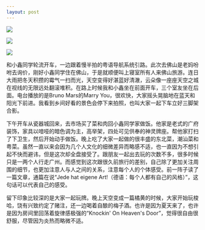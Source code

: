 ```yaml
---
layout: post
---
```

![](http://photos.tuchong.com/32890/l/2714466.jpg)

![](http://photos.tuchong.com/32890/l/2714461.jpg)

![](http://photos.tuchong.com/32890/l/2714467.jpg)

和小鑫同学轮流开车，一边跟着慢半拍的粤语导航系统引路。此次去佛山是老妈吩咐去询价，刚好小鑫同学住在佛山，于是就顺便叫上寝室所有人来佛山旅游。连日大雨把冬天积攒的霉气一扫而光，天空变得好湛蓝好清澈，云朵像一座座天空之城在视线的无限远处翻滚堆积。在路上时候我和小鑫坐在前面开车，三个室友坐在后面。电台播放的是Bruno Mars的Marry You，很欢快，大家摇头晃脑地在蓝天和阳光下前进。我看到乡间好看的景色会停下来拍照，也叫大家一起下车立好三脚架合影。

下午开车从瓷器城回来，去市场买了菜和肉回小鑫同学家做饭。他家是老式的广府装饰，家具以喑哑的暗色调为主，高举架，四处可见供奉的神灵牌座。帮他家打扫了下卫生，然后开始动手做饭。晚上吃了大家一起做的很丰盛的东北菜，潮汕菜和粤菜。虽然一直以来会因为几个人文化的细微差异而略感不适，也一直因为不想引起不快而避讳，但是这次却全盘接受了。跟朋友一起出去玩的次数不多，很多时候只是一两个人行走广州。而感觉到这次跟很久前旅行的差别，自己除了更加关注周围的细节，也更加注意人与人之间的关系，注意每个人的个体感受。前一阵子读了一篇文章，通篇在说“Jede hat eigene Art!（德语：每个人都有自己的风格）”，这句话可以代表自己的感受。

留下印象比较深的是大家一起玩牌。晚上天空变成一篇橘黄的时候，大家开始玩梭哈，饶有兴致约定了赌注，还一边喝着自酿的梅子酒。也许是因为夏天来了，也许是因为房间里回荡着旋律感极强的“Knockin' On Heaven's Door”，觉得很自由很舒服，尽管因为炎热而略微不适。